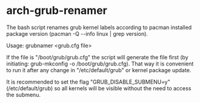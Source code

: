 # arch-grub-renamer


The bash script renames grub kernel labels according to pacman installed package version (pacman -Q --info linux | grep version).

Usage: grubnamer <grub.cfg file>

If the file is "/boot/grub/grub.cfg" the script will generate the file first (by initiating: grub-mkconfig -o /boot/grub/grub.cfg). That way it is convenient to run it after any change in "/etc/default/grub" or kernel package update.

It is recommended to set the flag "GRUB_DISABLE_SUBMENU=y" (/etc/default/grub) so all kernels will be visible without the need to access the submenu.
